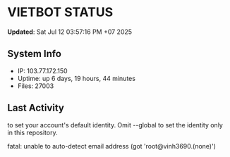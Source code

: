 # VIETBOT STATUS
**Updated**: Sat Jul 12 03:57:16 PM +07 2025

## System Info
- IP: 103.77.172.150
- Uptime: up 6 days, 19 hours, 44 minutes
- Files: 27003

## Last Activity

to set your account's default identity.
Omit --global to set the identity only in this repository.

fatal: unable to auto-detect email address (got 'root@vinh3690.(none)')
